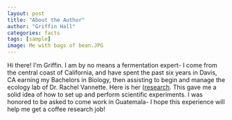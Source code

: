 ```yaml
---
layout: post
title: "About the Author"
author: "Griffin Hall"
categories: facts
tags: [sample]
image: Me with bags of bean.JPG
---
```


Hi there! I'm Griffin. I am by no means a fermentation expert- I come from the central coast of California, and have spent the past six years in Davis, CA earning my Bachelors in Biology, then assisting to begin and manage the ecology lab of Dr. Rachel Vannette. Here is her  (<a href="http://vannettelab.faculty.ucdavis.edu/" target="_blank">research</a>. This gave me a solid idea of how to set up and perform scientific experiments. I was honored to be asked to come work in Guatemala- I hope this experience will help me get a coffee research job! 
